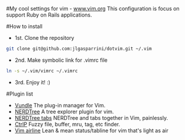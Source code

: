 #My cool settings for vim -  www.vim.org
This configuration is focus on support Ruby on Rails applications.

#How to install

* 1st. Clone the repository
```bash
git clone git@github.com:jlgasparrini/dotvim.git ~/.vim
```

* 2nd. Make symbolic link for .vimrc file
```bash
ln -s ~/.vim/vimrc ~/.vimrc
```

* 3rd. Enjoy it! :)

#Plugin list

- [Vundle](https://github.com/gmarik/Vundle.vim) The plug-in manager for Vim.
- [NERDTree](https://github.com/scrooloose/nerdtree) A tree explorer plugin for vim.
- [NERDTree tabs](https://github.com/jistr/vim-nerdtree-tabs) NERDTree and tabs together in Vim, painlessly.
- [CtrlP](https://github.com/kien/ctrlp.vim) Fuzzy file, buffer, mru, tag, etc finder.
- [Vim airline](https://github.com/bling/vim-airline) Lean & mean status/tabline for vim that's light as air
